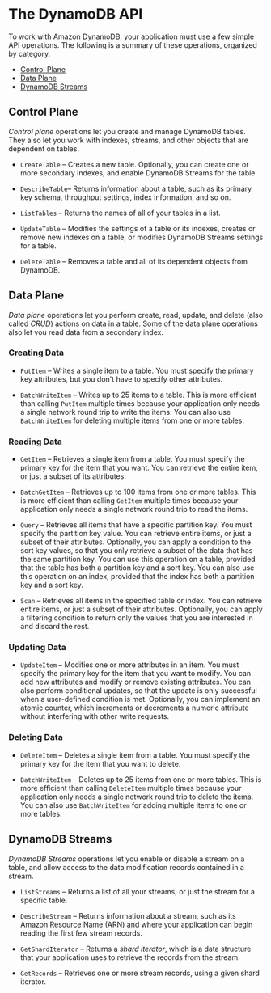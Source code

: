# The DynamoDB API<a name="HowItWorks.API"></a>

To work with Amazon DynamoDB, your application must use a few simple API operations\. The following is a summary of these operations, organized by category\.


+ [Control Plane](#HowItWorks.API.ControlPlane)
+ [Data Plane](#HowItWorks.API.DataPlane)
+ [DynamoDB Streams](#HowItWorks.API.Streams)

## Control Plane<a name="HowItWorks.API.ControlPlane"></a>

*Control plane* operations let you create and manage DynamoDB tables\. They also let you work with indexes, streams, and other objects that are dependent on tables\.

+  `CreateTable` – Creates a new table\. Optionally, you can create one or more secondary indexes, and enable DynamoDB Streams for the table\.

+ `DescribeTable`– Returns information about a table, such as its primary key schema, throughput settings, index information, and so on\.

+ `ListTables` – Returns the names of all of your tables in a list\.

+ `UpdateTable` – Modifies the settings of a table or its indexes, creates or remove new indexes on a table, or modifies DynamoDB Streams settings for a table\.

+ `DeleteTable` – Removes a table and all of its dependent objects from DynamoDB\.

## Data Plane<a name="HowItWorks.API.DataPlane"></a>

*Data plane* operations let you perform create, read, update, and delete \(also called *CRUD*\) actions on data in a table\. Some of the data plane operations also let you read data from a secondary index\.

### Creating Data<a name="HowItWorks.API.DataPlane.Create"></a>

+ `PutItem` – Writes a single item to a table\. You must specify the primary key attributes, but you don't have to specify other attributes\.

+ `BatchWriteItem` – Writes up to 25 items to a table\. This is more efficient than calling `PutItem` multiple times because your application only needs a single network round trip to write the items\. You can also use `BatchWriteItem` for deleting multiple items from one or more tables\.

### Reading Data<a name="HowItWorks.API.DataPlane.Read"></a>

+ `GetItem` – Retrieves a single item from a table\. You must specify the primary key for the item that you want\. You can retrieve the entire item, or just a subset of its attributes\.

+ `BatchGetItem` – Retrieves up to 100 items from one or more tables\. This is more efficient than calling `GetItem` multiple times because your application only needs a single network round trip to read the items\.

+ `Query` – Retrieves all items that have a specific partition key\. You must specify the partition key value\. You can retrieve entire items, or just a subset of their attributes\. Optionally, you can apply a condition to the sort key values, so that you only retrieve a subset of the data that has the same partition key\. You can use this operation on a table, provided that the table has both a partition key and a sort key\. You can also use this operation on an index, provided that the index has both a partition key and a sort key\.

+ `Scan` – Retrieves all items in the specified table or index\. You can retrieve entire items, or just a subset of their attributes\. Optionally, you can apply a filtering condition to return only the values that you are interested in and discard the rest\.

### Updating Data<a name="HowItWorks.API.DataPlane.Update"></a>

+ `UpdateItem` – Modifies one or more attributes in an item\. You must specify the primary key for the item that you want to modify\. You can add new attributes and modify or remove existing attributes\. You can also perform conditional updates, so that the update is only successful when a user\-defined condition is met\. Optionally, you can implement an atomic counter, which increments or decrements a numeric attribute without interfering with other write requests\.

### Deleting Data<a name="HowItWorks.API.DataPlane.Delete"></a>

+ `DeleteItem` – Deletes a single item from a table\. You must specify the primary key for the item that you want to delete\.

+ `BatchWriteItem` – Deletes up to 25 items from one or more tables\. This is more efficient than calling `DeleteItem` multiple times because your application only needs a single network round trip to delete the items\. You can also use `BatchWriteItem` for adding multiple items to one or more tables\.

## DynamoDB Streams<a name="HowItWorks.API.Streams"></a>

*DynamoDB Streams* operations let you enable or disable a stream on a table, and allow access to the data modification records contained in a stream\.

+ `ListStreams` – Returns a list of all your streams, or just the stream for a specific table\.

+ `DescribeStream` – Returns information about a stream, such as its Amazon Resource Name \(ARN\) and where your application can begin reading the first few stream records\.

+ `GetShardIterator` – Returns a *shard iterator*, which is a data structure that your application uses to retrieve the records from the stream\.

+ `GetRecords` – Retrieves one or more stream records, using a given shard iterator\.